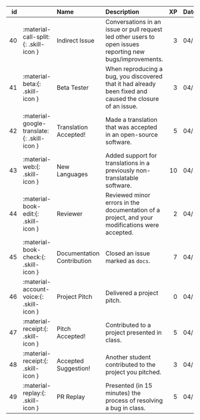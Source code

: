 |   id |                                             | Name                       | Description                                                                                               |   XP | Date   |
|-----:|:--------------------------------------------|:---------------------------|:----------------------------------------------------------------------------------------------------------|-----:|:-------|
|   40 | :material-call-split:{: .skill-icon }       | Indirect Issue             | Conversations in an issue or pull request led other users to open issues reporting new bugs/improvements. |    3 | 04/12  |
|   41 | :material-beta:{: .skill-icon }             | Beta Tester                | When reproducing a bug, you discovered that it had already been fixed and caused the closure of an issue. |    3 | 04/12  |
|   42 | :material-google-translate:{: .skill-icon } | Translation Accepted!      | Made a translation that was accepted in an open-source software.                                          |    5 | 04/12  |
|   43 | :material-web:{: .skill-icon }              | New Languages              | Added support for translations in a previously non-translatable software.                                 |   10 | 04/12  |
|   44 | :material-book-edit:{: .skill-icon }        | Reviewer                   | Reviewed minor errors in the documentation of a project, and your modifications were accepted.            |    2 | 04/12  |
|   45 | :material-book-check:{: .skill-icon }       | Documentation Contribution | Closed an issue marked as `docs`.                                                                         |    7 | 04/12  |
|   46 | :material-account-voice:{: .skill-icon }    | Project Pitch              | Delivered a project pitch.                                                                                |    0 | 04/12  |
|   47 | :material-receipt:{: .skill-icon }          | Pitch Accepted!            | Contributed to a project presented in class.                                                              |    5 | 04/12  |
|   48 | :material-receipt:{: .skill-icon }          | Accepted Suggestion!       | Another student contributed to the project you pitched.                                                   |    3 | 04/12  |
|   49 | :material-replay:{: .skill-icon }           | PR Replay                  | Presented (in 15 minutes) the process of resolving a bug in class.                                        |    5 | 04/12  |